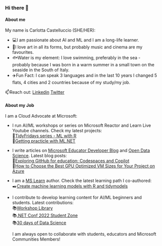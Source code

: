 ### Hi there 👋

#### About me
My name is Carlotta Castelluccio (SHE/HER):
- 💻I am passionate about AI and ML and I am a long-life learner.
- 🎨I love art in all its forms, but probably music and cinema are my favourites.
- 🐟Water is my element: I love swimming, preferably in the sea - probably because I was born in a warm summer in a small town on the seaside in the South of Italy.
- ✈️Fun Fact: I can speak 3 languages and in the last 10 years I changed 5 flats, 4 cities and 2 countries because of my study/my job. 

📫Reach out:
[Linkedin](https://www.linkedin.com/in/carlotta-castelluccio/)
[Twitter](https://twitter.com/carlottacaste)

#### About my Job
I am a Cloud Advocate at Microsoft:
- I run AI/ML workshops or series on Microsoft Reactor and Learn Live Youtube channels. Check my latest projects:<br />
  🎥[TidyFridays series - ML with R](https://learn.microsoft.com/events/learn-events/learnlive-machine-learning-r-tidymodels/)<br /> 
  🎥[Getting practicle with ML.NET](https://developer.microsoft.com/reactor/series/S-1059/)
- I write articles on [Microsoft Educator Developer Blog](https://techcommunity.microsoft.com/t5/educator-developer-blog/bg-p/EducatorDeveloperBlog) and [Open Data Science](https://odsc.com/microsoft/). Latest blog posts:<br />
  📰[Exploring GitHub for education: Codespaces and Copilot](https://techcommunity.microsoft.com/t5/educator-developer-blog/exploring-github-for-education-codespaces-and-copilot/ba-p/3674275)<br />
  📰[How to Choose the Best GPU Optimized VM Sizes for Your Project on Azure](https://opendatascience.com/how-to-choose-the-best-gpu-optimized-vm-sizes-for-your-project-on-azure/)
- I am a [MS Learn](https://learn.microsoft.com/) author. Check the latest learning path I co-authored:<br />
  ✒️[Create machine learning models with R and tidymodels](https://learn.microsoft.com/en-us/training/paths/machine-learning-with-r/)
- I contribute to develop learning content for AI/ML beginners and students. Latest contributions:<br />
  📚[Workshop Library](https://github.com/microsoft/workshop-library)<br />
  📚[.NET Conf 2022 Student Zone](https://github.com/microsoft/dotnetconf-studentzone)<br />
  📚[30 days of Data Science](https://microsoft.github.io/30daysof/docs/roadmaps/data-science)
  
  I am always open to collaborate with students, educators and Microsoft Communities Members!
